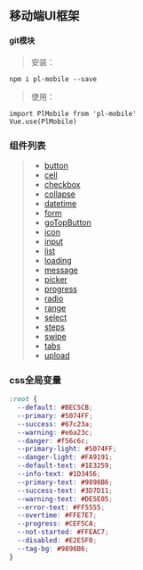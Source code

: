 ## 移动端UI框架 

#### git模块
> 安装：
```
npm i pl-mobile --save
```

> 使用：
```
import PlMobile from 'pl-mobile'
Vue.use(PlMobile)
```

### 组件列表
>- [button](./docs/button.md)
>- [cell](./docs/cell.md)
>- [checkbox](./docs/checkbox.md)
>- [collapse](./docs/collapse.md)
>- [datetime](./docs/datetime.md)
> - [form](./docs/form.md)
> - [goTopButton](./docs/goTopButton.md)
>- [icon](./docs/icon.md)
>- [input](./docs/input.md)
>- [list](./docs/list.md)
>- [loading](./docs/loading.md)
>- [message](./docs/message.md)
>- [picker](./docs/picker.md)
>- [progress](./docs/progress.md)
>- [radio](./docs/radio.md)
>- [range](./docs/range.md)
>- [select](./docs/select.md)
>- [steps](./docs/steps.md)
>- [swipe](./docs/swipe.md)
>- [tabs](./docs/tabs.md)
>- [upload](./docs/upload.md)

### css全局变量
```css
:root {
  --default: #BEC5CB;
  --primary: #5074FF;
  --success: #67c23a;
  --warning: #e6a23c;
  --danger: #f56c6c;
  --primary-light: #5074FF;
  --danger-light: #FA9191;
  --default-text: #1E3259;
  --info-text: #1D3456;
  --primary-text: #9898B6;
  --success-text: #3D7D11;
  --warning-text: #DE5E05;
  --error-text: #FF5555;
  --overtime: #FFE7E7;
  --progress: #CEF5CA;
  --not-started: #FFEAC7;
  --disabled: #E2E5F0;
  --tag-bg: #9898B6;
}
```
